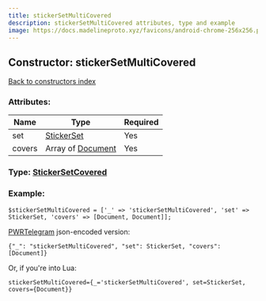 ```yaml
---
title: stickerSetMultiCovered
description: stickerSetMultiCovered attributes, type and example
image: https://docs.madelineproto.xyz/favicons/android-chrome-256x256.png
---
```

## Constructor: stickerSetMultiCovered  
[Back to constructors index](index.md)



### Attributes:

| Name     |    Type       | Required |
|----------|---------------|----------|
|set|[StickerSet](../types/StickerSet.md) | Yes|
|covers|Array of [Document](../types/Document.md) | Yes|



### Type: [StickerSetCovered](../types/StickerSetCovered.md)


### Example:

```
$stickerSetMultiCovered = ['_' => 'stickerSetMultiCovered', 'set' => StickerSet, 'covers' => [Document, Document]];
```  

[PWRTelegram](https://pwrtelegram.xyz) json-encoded version:

```
{"_": "stickerSetMultiCovered", "set": StickerSet, "covers": [Document]}
```


Or, if you're into Lua:  


```
stickerSetMultiCovered={_='stickerSetMultiCovered', set=StickerSet, covers={Document}}

```


